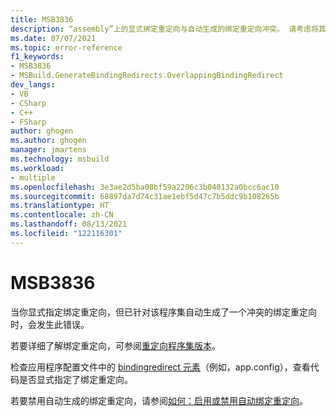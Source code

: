 ```yaml
---
title: MSB3836
description: “assembly”上的显式绑定重定向与自动生成的绑定重定向冲突。 请考虑将其从应用程序配置文件中删除或者禁用自动生成的绑定重定向。 生成会将其替换为：“binding-redirect”。
ms.date: 07/07/2021
ms.topic: error-reference
f1_keywords:
- MSB3836
- MSBuild.GenerateBindingRedirects.OverlappingBindingRedirect
dev_langs:
- VB
- CSharp
- C++
- FSharp
author: ghogen
ms.author: ghogen
manager: jmartens
ms.technology: msbuild
ms.workload:
- multiple
ms.openlocfilehash: 3e3ae2d5ba08bf59a2206c3b040132a0bcc6ac10
ms.sourcegitcommit: 68897da7d74c31ae1ebf5d47c7b5ddc9b108265b
ms.translationtype: HT
ms.contentlocale: zh-CN
ms.lasthandoff: 08/13/2021
ms.locfileid: "122116301"
---
```

# <a name="msb3836"></a>MSB3836

当你显式指定绑定重定向，但已针对该程序集自动生成了一个冲突的绑定重定向时，会发生此错误。

若要详细了解绑定重定向，可参阅[重定向程序集版本](/dotnet/framework/configure-apps/redirect-assembly-versions)。

检查应用程序配置文件中的 [bindingredirect 元素](/dotnet/framework/configure-apps/file-schema/runtime/bindingredirect-element)（例如，app.config），查看代码是否显式指定了绑定重定向。

若要禁用自动生成的绑定重定向，请参阅[如何：启用或禁用自动绑定重定向](/dotnet/framework/configure-apps/how-to-enable-and-disable-automatic-binding-redirection)。
